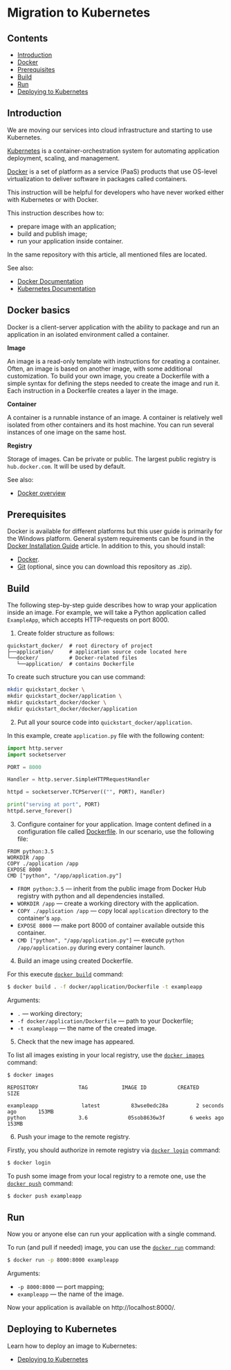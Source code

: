 # Migration to Kubernetes

## Contents

* [Introduction](#introduction)
* [Docker](#docker)
* [Prerequisites](#prerequisites)
* [Build](#build)
* [Run](#run)
* [Deploying to Kubernetes](#kubernetes)

## Introduction  <a name="introduction"></a>

We are moving our services into cloud infrastructure and starting to use Kubernetes.

[Kubernetes](https://kubernetes.io/docs/concepts/overview/what-is-kubernetes/) is a container-orchestration system for automating application deployment, scaling, and management.

[Docker](https://www.docker.com/resources/what-container) is a set of platform as a service (PaaS) products that use OS-level virtualization to deliver software in packages called containers.

This instruction will be helpful for developers who have never worked either with Kubernetes or with Docker.

This instruction describes how to:
- prepare image with an application; 
- build and publish image;
- run your application inside container.

In the same repository with this article, all mentioned files are located.

See also:
- [Docker Documentation](https://docs.docker.com/)
- [Kubernetes Documentation](https://kubernetes.io/docs/home/)

## Docker basics <a name="docker"></a>

Docker is a client-server application with the ability to package and run an application in an isolated environment called a container.

**Image**

An image is a read-only template with instructions for creating a container. Often, an image is based on another image, with some additional customization.
To build your own image, you create a Dockerfile with a simple syntax for defining the steps needed to create the image and run it. Each instruction in a Dockerfile creates a layer in the image.

**Container**

А сontainer is a runnable instance of an image. A container is relatively well isolated from other containers and its host machine.
You can run several instances of one image on the same host.

**Registry**

Storage of images. Can be private or public. The largest public registry is `hub.docker.com`. It will be used by default.

See also:
- [Docker overview](https://docs.docker.com/engine/docker-overview/)

## Prerequisites <a name="prerequisites"></a>

Docker is available for different platforms but this user guide is primarily for the Windows platform.
General system requirements can be found in the [Docker Installation Guide](https://docs.docker.com/docker-for-windows/install/#system-requirements) article.
In addition to this, you should install:
- [Docker](https://docs.docker.com/docker-for-windows/install/).
- [Git](https://git-scm.com/download/win) (optional, since you can download this repository as .zip).

## Build <a name="build"></a>

The following step-by-step guide describes how to wrap your application inside an image. 
For example, we will take a Python application called `ExampleApp`, which accepts HTTP-requests on port 8000.

1. Create folder structure as follows:

```text
quickstart_docker/  # root directory of project
├──application/     # application source code located here
└──docker/          # Docker-related files
   └──application/  # contains Dockerfile
```

To create such structure you can use command:

```bash
mkdir quickstart_docker \
mkdir quickstart_docker/application \
mkdir quickstart_docker/docker \
mkdir quickstart_docker/docker/application
```

2. Put all your source code into `quickstart_docker/application`.

In this example, create `application.py` file with the following content:

```python
import http.server
import socketserver

PORT = 8000

Handler = http.server.SimpleHTTPRequestHandler

httpd = socketserver.TCPServer(("", PORT), Handler)

print("serving at port", PORT)
httpd.serve_forever()
```

3. Configure container for your application. 
Image content defined in a configuration file called [Dockerfile](https://docs.docker.com/engine/reference/builder/).
In our scenario, use the following file:

```text
FROM python:3.5
WORKDIR /app
COPY ./application /app
EXPOSE 8000
CMD ["python", "/app/application.py"]
```

- `FROM python:3.5` — inherit from the public image from Docker Hub registry with python and all dependencies installed.
- `WORKDIR /app` — create a working directory with the application.
- `COPY ./application /app` — copy local `application` directory to the container's `app`.
- `EXPOSE 8000` — make port 8000 of container available outside this container.
- `CMD ["python", "/app/application.py"]` — execute `python /app/application.py` during every container launch.

4. Build an image using created Dockerfile.

For this execute [`docker build`](https://docs.docker.com/engine/reference/commandline/build/) command:

```bash
$ docker build . -f docker/application/Dockerfile -t exampleapp
```

Arguments:
- `.` — working directory;
- `-f docker/application/Dockerfile` — path to your Dockerfile;
- `-t exampleapp` — the name of the created image.

5. Check that the new image has appeared.

To list all images existing in your local registry, use the [`docker images`](https://docs.docker.com/engine/reference/commandline/images/) command:

```bash
$ docker images
```
```text
REPOSITORY             TAG           IMAGE ID          CREATED                   SIZE

exampleapp              latest          83wse0edc28a         2 seconds ago       153MB
python                 3.6             05sob8636w3f        6 weeks ago           153MB
```

6. Push your image to the remote registry.

Firstly, you should authorize in remote registry via [`docker login`](https://docs.docker.com/engine/reference/commandline/login/) command:

```bash
$ docker login
```

To push some image from your local registry to a remote one, use the [`docker push`](https://docs.docker.com/engine/reference/commandline/push/) command:

```bash
$ docker push exampleapp
```

## Run <a name="run"></a>

Now you or anyone else can run your application with a single command.

To run (and pull if needed) image, you can use the [`docker run`](https://docs.docker.com/engine/reference/commandline/run/) command:

```bash
$ docker run -p 8000:8000 exampleapp
```

Arguments:
- `-p 8000:8000` — port mapping;
- `exampleapp` — the name of the image.

Now your application is available on http://localhost:8000/.

## Deploying to Kubernetes <a name="kubernetes"></a>

Learn how to deploy an image to Kubernetes:
- [Deploying to Kubernetes](https://docs.docker.com/get-started/part3/)

